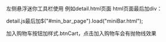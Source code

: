 左侧悬浮迷你工具栏使用
例如detail.html页面
html页面最后加div：<div id="min_bar_page"></div>
detail.js最后加$("#min_bar_page").load("miniBar.html");

加入购物车按钮加样式.btnCart，点击加入购物车会有抛物线效果

